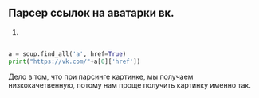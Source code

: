 ## Парсер ссылок на аватарки вк.

1) 

```python

a = soup.find_all('a', href=True)
print("https://vk.com/"+a[0]['href'])

```

Дело в том, что при парсинге картинке, мы получаем низкокачетвенную, потому нам проще получить картинку именно так.
